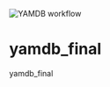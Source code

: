 ![YAMDB workflow](https://github.com/hydrospirt/yamdb_final/actions/workflows/yamdb_workflow.yml/badge.svg)
# yamdb_final
yamdb_final
